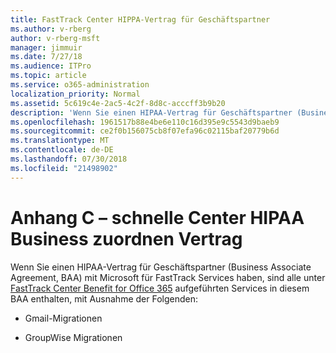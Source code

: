 ```yaml
---
title: FastTrack Center HIPPA-Vertrag für Geschäftspartner
ms.author: v-rberg
author: v-rberg-msft
manager: jimmuir
ms.date: 7/27/18
ms.audience: ITPro
ms.topic: article
ms.service: o365-administration
localization_priority: Normal
ms.assetid: 5c619c4e-2ac5-4c2f-8d8c-acccff3b9b20
description: 'Wenn Sie einen HIPAA-Vertrag für Geschäftspartner (Business Associate Agreement, BAA) mit Microsoft für FastTrack Services haben, sind alle unter FastTrack Center Benefit for Office 365 aufgeführten Services in diesem BAA enthalten, mit Ausnahme der Folgenden:'
ms.openlocfilehash: 1961517b88e4be6e110c16d395e9c5543d9baeb9
ms.sourcegitcommit: ce2f0b156075cb8f07efa96c02115baf20779b6d
ms.translationtype: MT
ms.contentlocale: de-DE
ms.lasthandoff: 07/30/2018
ms.locfileid: "21498902"
---
```

# <a name="appendix-c---fasttrack-center-hipaa-business-associate-agreement"></a>Anhang C – schnelle Center HIPAA Business zuordnen Vertrag

Wenn Sie einen HIPAA-Vertrag für Geschäftspartner (Business Associate Agreement, BAA) mit Microsoft für FastTrack Services haben, sind alle unter [FastTrack Center Benefit for Office 365](fasttrack-benefit-for-office-365.md) aufgeführten Services in diesem BAA enthalten, mit Ausnahme der Folgenden: 
  
- Gmail-Migrationen
    
- GroupWise Migrationen
    


